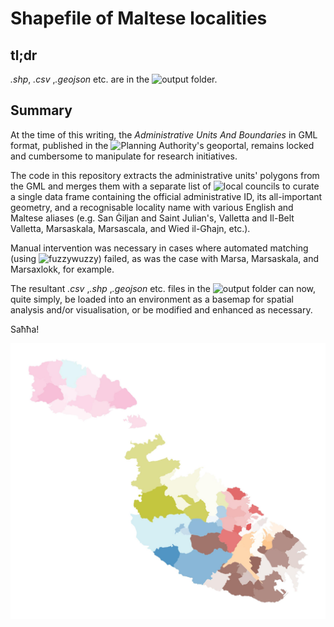 # Shapefile of Maltese localities
## tl;dr
_.shp_, _.csv_ ,_.geojson_ etc. are in the ![output]('output') folder.

## Summary
At the time of this writing, the _Administrative Units And Boundaries_ in GML format, published in the ![Planning Authority's geoportal](https://msdi.data.gov.mt/geonetwork/srv/api/records/4c949ce6-70aa-4b18-b806-2e5a1a9544f9), remains locked and cumbersome to manipulate for research initiatives. 

The code in this repository extracts the administrative units' polygons from the GML and merges them with a separate list of ![local councils](https://en.wikipedia.org/wiki/Local_councils_of_Malta) to curate a single data frame containing the official administrative ID, its all-important geometry, and a recognisable locality name with various English and Maltese aliases (e.g. San Ġiljan and Saint Julian's, Valletta and Il-Belt Valletta, Marsaskala, Marsascala, and Wied il-Għajn, etc.). 

Manual intervention was necessary in cases where automated matching (using ![_fuzzywuzzy_](https://pypi.org/project/fuzzywuzzy/)) failed, as was the case with Marsa, Marsaskala, and Marsaxlokk, for example. 

The resultant _.csv_ ,_.shp_ ,_.geojson_ etc. files in the ![output]('output') folder can now, quite simply, be loaded into an environment as a basemap for spatial analysis and/or visualisation, or be modified and enhanced as necessary.

Saħħa!

![maltaregions](output/localities_map.jpg)

